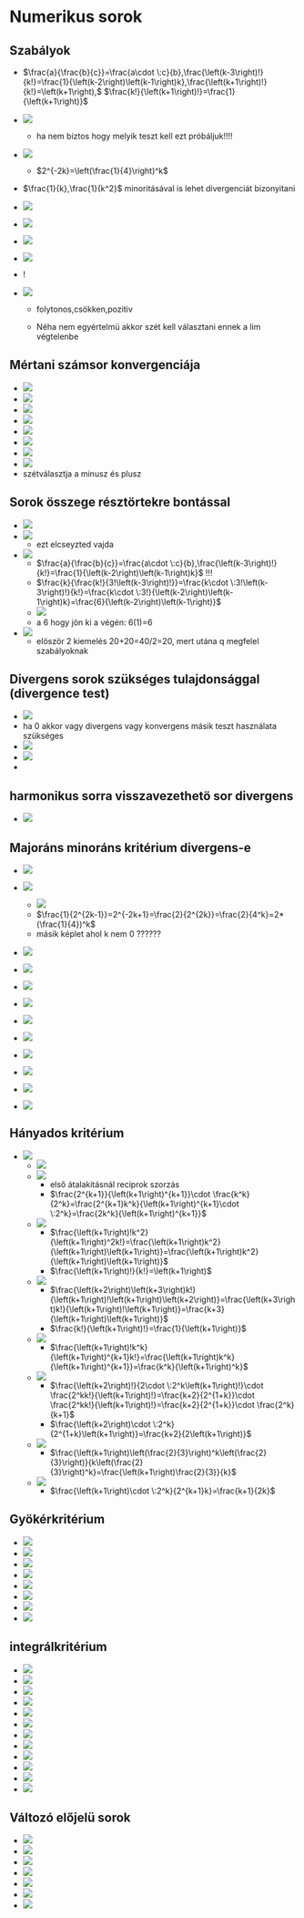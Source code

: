 # Numerikus sorok
## Szabályok

- $\frac{a}{\frac{b}{c}}=\frac{a\cdot \:c}{b},\frac{\left(k-3\right)!}{k!}=\frac{1}{\left(k-2\right)\left(k-1\right)k},\frac{\left(k+1\right)!}{k!}=\left(k+1\right),$ $\frac{k!}{\left(k+1\right)!}=\frac{1}{\left(k+1\right)}$   

- ![](attachment/b73c9694366006764fbf04a6c36c1f76.png)
	- ha nem biztos hogy melyik teszt kell ezt próbáljuk!!!!
- ![](attachment/7684f1179b7df26bb34b08660f8565c2.png)



	- $2^{-2k}=\left(\frac{1}{4}\right)^k$ 
- $\frac{1}{k},\frac{1}{k^2}$ minoritásával is lehet divergenciát bizonyitani
-  ![](attachment/d4060e52d361be5e0bbc15f0103ef7e7.png)
- ![](attachment/e157d582f2dc19cd9c73e2a5be54f41b.png)
- ![](attachment/268d7b857881a94ddfbf2de136d63a74.png)
- ![](attachment/c16aa95223d6bc7ae8fe44ca7e551997.png)
- !
- ![](attachment/0fc22b5c9ecc5d4610027c76a8d775d2.png)
	
	- folytonos,csökken,pozitiv
 

		
	- Néha nem egyértelmü akkor szét kell választani 
	ennek a lim végtelenbe 
		


## Mértani számsor konvergenciája
- ![](attachment/ef7fbb928171a43a674c4a1346783071.png)
- ![](attachment/baa74a7123dcaf5143d58624e20b58c3.png)
- ![](attachment/180bcaca4aa0a7ad83d1b9b2aa0434cf.png)
- ![](attachment/666a6d02ac4a7d0e78e4a24552195b2c.png)
- ![](attachment/44be912154b1353dcd89dc3b69092b3c.png)
- ![](attachment/a9d3128b169c5d803fe00a23e9e4574c.png)
- ![](attachment/0c80dec20d1f7b2b197b54a01848e62c.png)
- ![](attachment/eefde04795fe4b01707e5a772ce05f0e.png)
- szétválasztja a minusz és plusz
## Sorok összege résztörtekre bontással
- ![](attachment/b5cad2836ac304a8b05f8ca78341cffa.png)
- ![](attachment/0b5a5365e89fd9cd8b592f324436aff6.png)
	- ezt elcseyzted vajda
- ![](attachment/0614a1ec4d5225128975830ee4a00262.png)
	- $\frac{a}{\frac{b}{c}}=\frac{a\cdot \:c}{b},\frac{\left(k-3\right)!}{k!}=\frac{1}{\left(k-2\right)\left(k-1\right)k}$ !!!  
	- $\frac{k}{\frac{k!}{3!\left(k-3\right)!}}=\frac{k\cdot \:3!\left(k-3\right)!}{k!}=\frac{k\cdot \:3!}{\left(k-2\right)\left(k-1\right)k}=\frac{6}{\left(k-2\right)\left(k-1\right)}$  
	- ![](attachment/3ef8d534532572237beffe6a57d1f5fc.png)
	- a 6 hogy jön ki a végén: 6(1)=6
- ![](attachment/6006836b60613c45b32cb3db3dbe6273.png)
	- elöször 2 kiemelés 20+20=40/2=20, mert utána q megfelel szabályoknak
## Divergens sorok szükséges tulajdonsággal (divergence test)
- ![](attachment/2af94314462b1218a3929dc63d2801aa.png)
- ha 0 akkor vagy divergens vagy konvergens másik teszt használata szükséges
- ![](attachment/a1a86b83bcd118c8ef392c842f22007b.png)
- ![](attachment/6a2230b74a646705eca95fda3737a7dc.png)
- 
## harmonikus sorra visszavezethetö sor divergens
- ![](attachment/b0b246deb0c6345069e33daba4f8b6cc.png)
## Majoráns minoráns kritérium divergens-e
- ![](attachment/abc125f5d7349b9cf4dfa99eaba6ec1f.png)
- ![](attachment/fde7594b80efa092842bf3c5c03a67a9.png)
	- ![](attachment/dd90eaad2f0f9a79b51ebf4331e8b801.png)
	- $\frac{1}{2^{2k-1}}=2^{-2k+1}=\frac{2}{2^{2k}}=\frac{2}{4^k}=2*(\frac{1}{4})^k$  
	- másik képlet ahol k nem 0 ??????
- ![](attachment/eee6df369fdc39bc9912cab6ae537f43.png)
	
- ![](attachment/1eb245691d006c11e6c2eef4f60ab368.png)
- ![](attachment/bb32de2ee4cd8f0656d085313948a655.png)
- ![](attachment/22b6706c0be787f643c195536b89d8f1.png)
- ![](attachment/40968eda02e8d5230d052a75638caf5e.png)
- ![](attachment/ab2118a529ff5528cad29afecbfcb866.png)
- ![](attachment/5b024dc7743d96f801c8f52b6c88f3ef.png)
- ![](attachment/0927c605c1499ee74941fc9848157c75.png)
- ![](attachment/47631fb2b7e1b638e9577d025588e798.png)
- ![](attachment/d58697d8cf7884fce724808d61cd6dbd.png) 
## Hányados kritérium
- ![](attachment/fbda7b511fcf2687f7aa2dea3d87c386.png)
	- ![](attachment/e0bbf9db839e0c3fa36eb63ca736df10.png)
	- ![](attachment/9397680faa7fefa5d0281cea73488387.png)
		- első átalakitásnál reciprok szorzás
		- $\frac{2^{k+1}}{\left(k+1\right)^{k+1}}\cdot \frac{k^k}{2^k}=\frac{2^{k+1}k^k}{\left(k+1\right)^{k+1}\cdot \:2^k}=\frac{2k^k}{\left(k+1\right)^{k+1}}$ 
	- ![](attachment/e73ef084703f161bac747600877b9575.png)
		- $\frac{\left(k+1\right)!k^2}{\left(k+1\right)^2k!}=\frac{\left(k+1\right)k^2}{\left(k+1\right)\left(k+1\right)}=\frac{\left(k+1\right)k^2}{\left(k+1\right)\left(k+1\right)}$  
		- $\frac{\left(k+1\right)!}{k!}=\left(k+1\right)$ 
	- ![](attachment/8cd4fa738b880ab40a3adfe481a98675.png)
		- $\frac{\left(k+2\right)\left(k+3\right)k!}{\left(k+1\right)!\left(k+1\right)\left(k+2\right)}=\frac{\left(k+3\right)k!}{\left(k+1\right)!\left(k+1\right)}=\frac{k+3}{\left(k+1\right)\left(k+1\right)}$ 
		- $\frac{k!}{\left(k+1\right)!}=\frac{1}{\left(k+1\right)}$
	- ![](attachment/4b9bd88c09136ccb6dc6d2028de67ab6.png)
		- $\frac{\left(k+1\right)!k^k}{\left(k+1\right)^{k+1}k!}=\frac{\left(k+1\right)k^k}{\left(k+1\right)^{k+1}}=\frac{k^k}{\left(k+1\right)^k}$
	- ![](attachment/f9b9f0f605c1379fff417cf369a765fa.png)
		- $\frac{\left(k+2\right)!}{2\cdot \:2^k\left(k+1\right)!}\cdot \frac{2^kk!}{\left(k+1\right)!}=\frac{k+2}{2^{1+k}}\cdot \frac{2^kk!}{\left(k+1\right)!}=\frac{k+2}{2^{1+k}}\cdot \frac{2^k}{k+1}$ 
		- $\frac{\left(k+2\right)\cdot \:2^k}{2^{1+k}\left(k+1\right)}=\frac{k+2}{2\left(k+1\right)}$ 
	- ![](attachment/d696657d913e7707450e0387a9116c20.png)
		- $\frac{\left(k+1\right)\left(\frac{2}{3}\right)^k\left(\frac{2}{3}\right)}{k\left(\frac{2}{3}\right)^k}=\frac{\left(k+1\right)\frac{2}{3}}{k}$ 
	- ![](attachment/291453f3b64b0356073b028a89587931.png)
		- $\frac{\left(k+1\right)\cdot \:2^k}{2^{k+1}k}=\frac{k+1}{2k}$
## Gyökérkritérium
- ![](attachment/164cefb392c32a5cfc24e41c343f7a35.png)
- ![](attachment/792c44ed15b5a913d8f6df6344db1fca.png)
- ![](attachment/3b1cfb1a0627de6485cf31cb3bbf3c0b.png)
- ![](attachment/24d54ac52e576e53f32fc2ec7e82b20d.png)
- ![](attachment/334eac90a3c28b9f451521c844b5bf77.png)
- ![](attachment/13db2a49061bdab4f55f7ceb020f3cb4.png)
- ![](attachment/0af3007135b8ab94f88569dc5aa42ae9.png)
- ![](attachment/c651789aafddb8888c9e7a364c6899f0.png)
##  integrálkritérium
- ![](attachment/0fc22b5c9ecc5d4610027c76a8d775d2.png)
- ![](attachment/869a98e2fefbbf99f6ec3555d2dc04b1.png)
- ![](attachment/0e4fcfe13ffaacf31dae2de19abd984e.png)
- ![](attachment/a84327fc8d143577bf592cee5a87ea02.png)
- ![](attachment/e4c3bdf27c6075720ee1ee8777538094.png)
- ![](attachment/d73026dc1f0c96847da2962943a52fee.png)
- ![](attachment/4b658539480715eaa20d839b160df4d6.png)
- ![](attachment/efa6c5d88245c100921c40d7ead613df.png)
- ![](attachment/e8053faed753cf5856598090cc5b3c8a.png)
- ![](attachment/9bf3405e90c6deca2287328956faa221.png)
- ![](attachment/30afb91f50d06b9a400c7a925bb9d5ce.png)
- ![](attachment/a1b9d729ce8e2f6d6a48f49fdc5e9a3f.png)
## Változó előjelü sorok
- ![](attachment/fe6c8811968c88b41eaea6181dd47e96.png)
- ![](attachment/ab0db8c2ffb3ab64b052ccd288676d20.png)
- ![](attachment/f0df391b905566a9d2d5c899f337dd3a.png)
- ![](attachment/1410ea4c7b3a0f7ccf17bc2ae7bc7644.png)
- ![](attachment/fdeebbb416a5ff8a6ad5e48623535626.png)
- ![](attachment/b9c579617211535fbdd4e7812caaf708.png)
- ![](attachment/07df254ef4ddb159e23969d6f3be987d.png)
